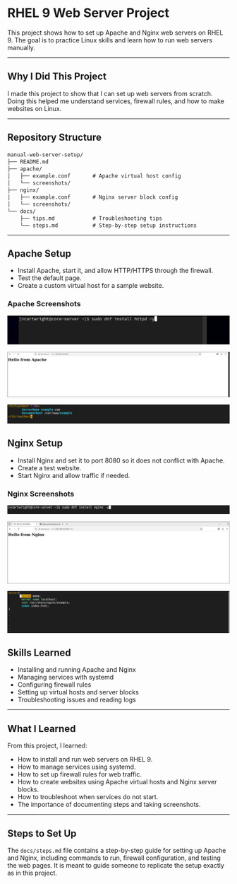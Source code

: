# RHEL 9 Web Server Project

This project shows how to set up Apache and Nginx web servers on RHEL 9. The goal is to practice Linux skills and learn how to run web servers manually.

---

## Why I Did This Project

I made this project to show that I can set up web servers from scratch. Doing this helped me understand services, firewall rules, and how to make websites on Linux.

---

## Repository Structure

```
manual-web-server-setup/
├── README.md
├── apache/
│   ├── example.conf       # Apache virtual host config
│   └── screenshots/
├── nginx/
│   ├── example.conf       # Nginx server block config
│   └── screenshots/
└── docs/
    ├── tips.md            # Troubleshooting tips
    └── steps.md           # Step-by-step setup instructions
```

---

## Apache Setup

* Install Apache, start it, and allow HTTP/HTTPS through the firewall.
* Test the default page.
* Create a custom virtual host for a sample website.

### Apache Screenshots

![Apache Install](apache/screenshots/apache-install.png)

![Apache Default Page](apache/screenshots/apache-default-page.png)

![Apache Virtual Host](apache/screenshots/apache-virtualhost.png)

## Nginx Setup

* Install Nginx and set it to port 8080 so it does not conflict with Apache.
* Create a test website.
* Start Nginx and allow traffic if needed.

### Nginx Screenshots

![Nginx Install](nginx/screenshots/nginx-install.png)

![Nginx Default Page](nginx/screenshots/nginx-default-page.png)

![Nginx Server Block](nginx/screenshots/nginx-serverblock.png)

## Skills Learned

* Installing and running Apache and Nginx
* Managing services with systemd
* Configuring firewall rules
* Setting up virtual hosts and server blocks
* Troubleshooting issues and reading logs

---

## What I Learned

From this project, I learned:

* How to install and run web servers on RHEL 9.
* How to manage services using systemd.
* How to set up firewall rules for web traffic.
* How to create websites using Apache virtual hosts and Nginx server blocks.
* How to troubleshoot when services do not start.
* The importance of documenting steps and taking screenshots.

---

## Steps to Set Up

The `docs/steps.md` file contains a step-by-step guide for setting up Apache and Nginx, including commands to run, firewall configuration, and testing the web pages. It is meant to guide someone to replicate the setup exactly as in this project.

